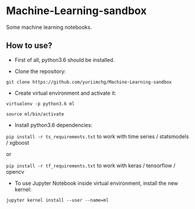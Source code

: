 # Machine-Learning-sandbox
Some machine learning notebooks.

## How to use?

* First of all, python3.6 should be installed. 

* Clone the repository:

`git clone https://github.com/yuriimchg/Machine-Learning-sandbox`
 
 
* Create virtual environment and activate it:

`virtualenv -p python3.6 ml`

`source ml/bin/activate`


* Install python3.6 dependencies:

`pip install -r ts_requirements.txt` to work with time series / statsmodels / xgboost 

or

`pip install -r tf_requirements.txt` to work with keras / tensorflow / opencv


* To use Jupyter Notebook inside virtual environment, install the new kernel:

`jupyter kernel install --user --name=ml`
